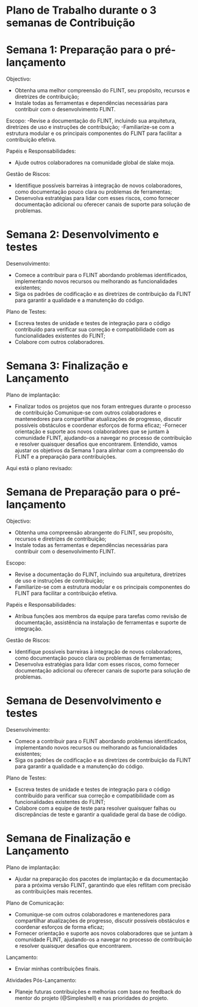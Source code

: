 # Plano de Trabalho durante o 3 semanas de Contribuição
# Semana 1: Preparação para o pré-lançamento

Objectivo:
 - Obtenha uma melhor compreensão do FLINT, seu propósito, recursos e diretrizes de contribuição;
 - Instale todas as ferramentas e dependências necessárias para contribuir com o desenvolvimento FLINT.

Escopo:
 -Revise a documentação do FLINT, incluindo sua arquitetura, diretrizes de uso e instruções de contribuição;
 -Familiarize-se com a estrutura modular e os principais componentes do FLINT para facilitar a contribuição efetiva.

Papéis e Responsabilidades:
 - Ajude outros colaboradores na comunidade global de slake moja.

Gestão de Riscos:
 - Identifique possíveis barreiras à integração de novos colaboradores, como documentação pouco clara ou problemas de ferramentas;
 - Desenvolva estratégias para lidar com esses riscos, como fornecer documentação adicional ou oferecer canais de suporte para solução de problemas.

# Semana 2: Desenvolvimento e testes

Desenvolvimento:

 - Comece a contribuir para o FLINT abordando problemas identificados, implementando novos recursos ou melhorando as funcionalidades existentes;
 - Siga os padrões de codificação e as diretrizes de contribuição da FLINT para garantir a qualidade e a manutenção do código.

Plano de Testes:
 - Escreva testes de unidade e testes de integração para o código contribuído para verificar sua correção e compatibilidade com as funcionalidades existentes do FLINT;
 - Colabore com outros colaboradores.

# Semana 3: Finalização e Lançamento

Plano de implantação:
 - Finalizar todos os projetos que nos foram entregues durante o processo de contribuição
Comunique-se com outros colaboradores e mantenedores para compartilhar atualizações de progresso, discutir possíveis obstáculos e coordenar esforços de forma eficaz;
 -Fornecer orientação e suporte aos novos colaboradores que se juntam à comunidade FLINT, ajudando-os a navegar no processo de contribuição e resolver quaisquer desafios que encontrarem. Entendido, vamos ajustar os objetivos da Semana 1 para alinhar com a compreensão do FLINT e a preparação para contribuições.
 
Aqui está o plano revisado:

# Semana de Preparação para o pré-lançamento

Objectivo:
 - Obtenha uma compreensão abrangente do FLINT, seu propósito, recursos e diretrizes de contribuição;
 - Instale todas as ferramentas e dependências necessárias para contribuir com o desenvolvimento FLINT.

Escopo:
 - Revise a documentação do FLINT, incluindo sua arquitetura, diretrizes de uso e instruções de contribuição;
 - Familiarize-se com a estrutura modular e os principais componentes do FLINT para facilitar a contribuição efetiva.

Papéis e Responsabilidades:
 - Atribua funções aos membros da equipe para tarefas como revisão de documentação, assistência na instalação de ferramentas e suporte de integração.

Gestão de Riscos:
 - Identifique possíveis barreiras à integração de novos colaboradores, como documentação pouco clara ou problemas de ferramentas;
 - Desenvolva estratégias para lidar com esses riscos, como fornecer documentação adicional ou oferecer canais de suporte para solução de problemas.
# Semana de Desenvolvimento e testes

Desenvolvimento:
 - Comece a contribuir para o FLINT abordando problemas identificados, implementando novos recursos ou melhorando as funcionalidades existentes;
 - Siga os padrões de codificação e as diretrizes de contribuição da FLINT para garantir a qualidade e a manutenção do código.

Plano de Testes:
 - Escreva testes de unidade e testes de integração para o código contribuído para verificar sua correção e compatibilidade com as funcionalidades existentes do FLINT;
 - Colabore com a equipe de teste para resolver quaisquer falhas ou discrepâncias de teste e garantir a qualidade geral da base de código.

# Semana de Finalização e Lançamento

Plano de implantação:
 - Ajudar na preparação dos pacotes de implantação e da documentação para a próxima versão FLINT, garantindo que eles reflitam com precisão as contribuições mais recentes.

Plano de Comunicação:
 - Comunique-se com outros colaboradores e mantenedores para compartilhar atualizações de progresso, discutir possíveis obstáculos e coordenar esforços de forma eficaz;
 - Fornecer orientação e suporte aos novos colaboradores que se juntam à comunidade FLINT, ajudando-os a navegar no processo de contribuição e resolver quaisquer desafios que encontrarem.

Lançamento:
 - Enviar minhas contribuições finais.

Atividades Pós-Lançamento:
 - Planeje futuras contribuições e melhorias com base no feedback do mentor do projeto (@Simpleshell) e nas prioridades do projeto.